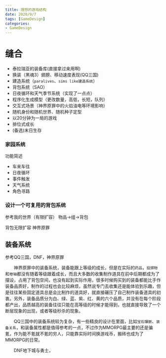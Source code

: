 ```yaml
---
title: 理想的游戏结构
date: 2020/9/7
tags: [GameDesign]
categories: 
- GameDesign
---
```


# 缝合
- 泰拉瑞亚的装备库(直接拿过来用啊)
- 换装（黑魂3）翅膀、移动速度表现(QQ三国)
- 建造系统（`paralives`、`sims like建造系统`）
- 背包系统（SAO）
- 日夜循环和天气季节系统（实现了一点点）
- 程序化生成模型（更改数量，高低，长短，队列）
- 交互式场景（神界原罪中的火焰油电等环境影响）
- 随机身份和随机世界、随机种子定型
- 以20分钟为一局的游戏
- 排位式成长
- (备选)末日生存

### 家园系统
功能简述
- 车来车往
- 日夜循环
- 事件触发
- 天气系统
- 角色寻路

### 设计一个可复用的背包系统

参考我的世界（有限扩容）
物品->组->背包

背包无限扩容
神界原罪

## 装备系统

参考QQ三国，DNF，神界原罪

&emsp;&emsp;神界原罪中的装备系统，装备能跟上等级的成长，但是在实际的`药品`，`投掷物`和`卷轴`都没有随着等级跟着成长，而且大多数的收集制作道具在前中后期都成为了摆设，占用了背包空间，也没有起到实际作用，很多时候购买到的装备都能比手作装备品质好，制作的过程也会比较麻烦，虽然说专门去收集还是能体验到乐趣，但是往往某些固定道具总是会比制作的道具好，就直接碾压了自己制作装备道具的初衷。另外，装备品质分为白、绿、蓝、紫、红、黄的六个品质，并没有在每个阶段都产出，品质越高的装备往往只能在高等级的时候才能得到，也就直接导致了一个断层现象的出现，或者等级秒杀的现象。

&emsp;&emsp;QQ三国中的装备系统较为复杂，有一些精良的设计在里面，比如`宝石镶嵌`、`装备关系`，和装备属性都是值得参考的一点，不过作为MMORPG最主要的还是骗氪，作为能不氪就不氪的穷人，只能靠实际时间换游戏币，搬砖也成为了MMORPG的日常。

&emsp;&emsp;DNF地下城与勇士，